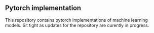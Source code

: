 <h2> Pytorch implementation </h2>
This repository contains pytorch implementations of machine learning models. Sit tight as updates for the repository are curently in progress.
